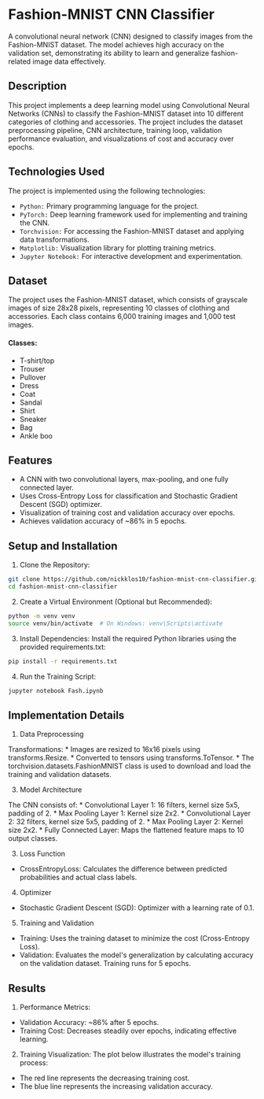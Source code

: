 # Fashion-MNIST CNN Classifier

A convolutional neural network (CNN) designed to classify images from the Fashion-MNIST dataset. The model achieves high accuracy on the validation set, demonstrating its ability to learn and generalize fashion-related image data effectively.



## Description

This project implements a deep learning model using Convolutional Neural Networks (CNNs) to classify the Fashion-MNIST dataset into 10 different categories of clothing and accessories. The project includes the dataset preprocessing pipeline, CNN architecture, training loop, validation performance evaluation, and visualizations of cost and accuracy over epochs.



## Technologies Used

The project is implemented using the following technologies:

* `Python:` Primary programming language for the project.
* `PyTorch:` Deep learning framework used for implementing and training the CNN.
* `Torchvision:` For accessing the Fashion-MNIST dataset and applying data transformations.
* `Matplotlib:` Visualization library for plotting training metrics.
* `Jupyter Notebook:` For interactive development and experimentation.




## Dataset

The project uses the Fashion-MNIST dataset, which consists of grayscale images of size 28x28 pixels, representing 10 classes of clothing and accessories. Each class contains 6,000 training images and 1,000 test images.

#### Classes:
  * T-shirt/top
  * Trouser
  * Pullover
  * Dress
  * Coat
  * Sandal
  * Shirt
  * Sneaker
  * Bag
  * Ankle boo




## Features

- A CNN with two convolutional layers, max-pooling, and one fully connected layer.
- Uses Cross-Entropy Loss for classification and Stochastic Gradient Descent (SGD) optimizer.
- Visualization of training cost and validation accuracy over epochs.
- Achieves validation accuracy of ~86% in 5 epochs.
  



## Setup and Installation

1. Clone the Repository:

```bash
git clone https://github.com/nickklos10/fashion-mnist-cnn-classifier.git
cd fashion-mnist-cnn-classifier
```

2. Create a Virtual Environment (Optional but Recommended):

```bash
python -m venv venv
source venv/bin/activate  # On Windows: venv\Scripts\activate
```

3. Install Dependencies: Install the required Python libraries using the provided requirements.txt:

```bash
pip install -r requirements.txt
```

4. Run the Training Script:

```bash
jupyter notebook Fash.ipynb
```




## Implementation Details

1. Data Preprocessing
   
  Transformations:
    * Images are resized to 16x16 pixels using transforms.Resize.
    * Converted to tensors using transforms.ToTensor.
    * The torchvision.datasets.FashionMNIST class is used to download and load the training and validation datasets.

3. Model Architecture

  The CNN consists of:
    * Convolutional Layer 1: 16 filters, kernel size 5x5, padding of 2.
    * Max Pooling Layer 1: Kernel size 2x2.
    * Convolutional Layer 2: 32 filters, kernel size 5x5, padding of 2.
    * Max Pooling Layer 2: Kernel size 2x2.
    * Fully Connected Layer: Maps the flattened feature maps to 10 output classes.

3. Loss Function
  * CrossEntropyLoss: Calculates the difference between predicted probabilities and actual class labels.

4. Optimizer
  * Stochastic Gradient Descent (SGD): Optimizer with a learning rate of 0.1.

5. Training and Validation
  * Training: Uses the training dataset to minimize the cost (Cross-Entropy Loss).
  * Validation: Evaluates the model's generalization by calculating accuracy on the validation dataset.
    Training runs for 5 epochs.




## Results

1. Performance Metrics:

* Validation Accuracy: ~86% after 5 epochs.
* Training Cost: Decreases steadily over epochs, indicating effective learning.
  
2. Training Visualization: The plot below illustrates the model's training process:

* The red line represents the decreasing training cost.
* The blue line represents the increasing validation accuracy.
